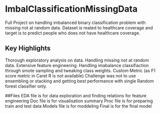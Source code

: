 # ImbalClassificationMissingData
Full Project on handling imbalanced binary classification problem with missing not at random data. Dataset is reated to healthcare coverage and target is to predict people who does not have healthcare coverage. 

## Key Highlights
Thorough exploratory analysis on data.
Handling missing not at random data. 
Extensive feature engineering.
Handling imabalance classifiaction through smote sampling and tweaking class weights.
Custom Metric (as F1 score metric in Caret R is not available) 
Challenge was not to use ensembling or stacking and getting best performance with single Random forest classifier only.

##Files
EDA file is for data exploration and finding relations for feature engineering
Doc file is for visualisation summary
Proc file is for preparing train and test data
Models file is for moddeling 
Final is for the final model

